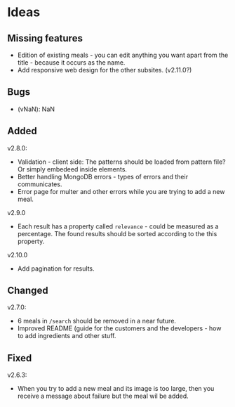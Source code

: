 # Ideas

## Missing features

-   Edition of existing meals - you can edit anything you want apart from the title - because it occurs as the name.
-   Add responsive web design for the other subsites. (v2.11.0?)

## Bugs

-   (vNaN): NaN

## Added

v2.8.0:

-   Validation - client side: The patterns should be loaded from pattern file? Or simply embedeed inside elements.
-   Better handling MongoDB errors - types of errors and their communicates.
-   Error page for multer and other errors while you are trying to add a new meal.

v2.9.0

-   Each result has a property called `relevance` - could be measured as a percentage. The found results should be sorted according to the this property.

v2.10.0

-   Add pagination for results.

## Changed

v2.7.0:

-   6 meals in `/search` should be removed in a near future.
-   Improved README (guide for the customers and the developers - how to add ingredients and other stuff.

## Fixed

v2.6.3:

-   When you try to add a new meal and its image is too large, then you receive a message about failure but the meal wil be added.
